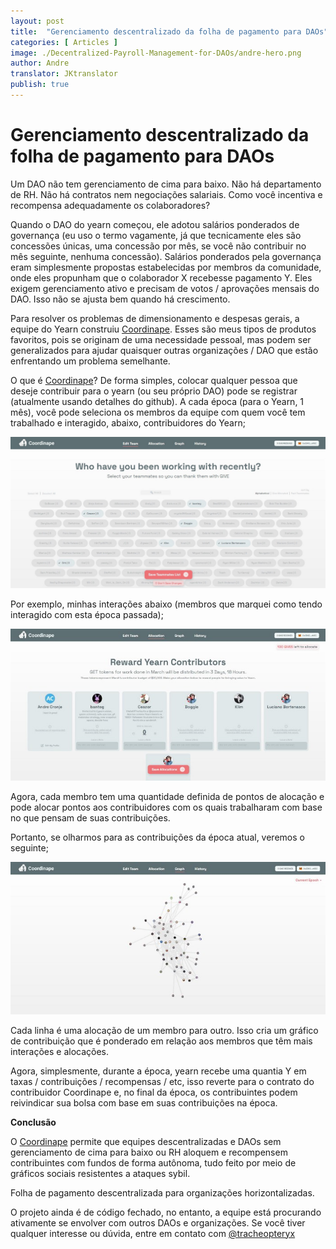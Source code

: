 ```yaml
---
layout: post
title:  "Gerenciamento descentralizado da folha de pagamento para DAOs"
categories: [ Articles ]
image: ./Decentralized-Payroll-Management-for-DAOs/andre-hero.png
author: Andre
translator: JKtranslator
publish: true
---
```


# Gerenciamento descentralizado da folha de pagamento para DAOs

Um DAO não tem gerenciamento de cima para baixo. Não há departamento de RH. Não há contratos nem negociações salariais. Como você incentiva e recompensa adequadamente os colaboradores?

Quando o DAO do yearn começou, ele adotou salários ponderados de governança (eu uso o termo vagamente, já que tecnicamente eles são concessões únicas, uma concessão por mês, se você não contribuir no mês seguinte, nenhuma concessão). Salários ponderados pela governança eram simplesmente propostas estabelecidas por membros da comunidade, onde eles propunham que o colaborador X recebesse pagamento Y. Eles exigem gerenciamento ativo e precisam de votos / aprovações mensais do DAO. Isso não se ajusta bem quando há crescimento.

Para resolver os problemas de dimensionamento e despesas gerais, a equipe do Yearn construiu [Coordinape](https://coordinape.com/). Esses são meus tipos de produtos favoritos, pois se originam de uma necessidade pessoal, mas podem ser generalizados para ajudar quaisquer outras organizações / DAO que estão enfrentando um problema semelhante.

O que é [Coordinape](https://coordinape.com/)? De forma simples, colocar qualquer pessoa que deseje contribuir para o yearn (ou seu próprio DAO) pode se registrar (atualmente usando detalhes do github). A cada época (para o Yearn, 1 mês), você pode seleciona os membros da equipe com quem você tem trabalhado e interagido, abaixo, contribuidores do Yearn;

![](1.jpg)

Por exemplo, minhas interações abaixo (membros que marquei como tendo interagido com esta época passada);

![](2.jpg)

Agora, cada membro tem uma quantidade definida de pontos de alocação e pode alocar pontos aos contribuidores com os quais trabalharam com base no que pensam de suas contribuições.

Portanto, se olharmos para as contribuições da época atual, veremos o seguinte;

![](3.jpg)

Cada linha é uma alocação de um membro para outro. Isso cria um gráfico de contribuição que é ponderado em relação aos membros que têm mais interações e alocações.

Agora, simplesmente, durante a época, yearn recebe uma quantia Y em taxas / contribuições / recompensas / etc, isso reverte para o contrato do contribuidor Coordinape e, no final da época, os contribuintes podem reivindicar sua bolsa com base em suas contribuições na época.

**Conclusão**

O [Coordinape](https://coordinape.com/) permite que equipes descentralizadas e DAOs sem gerenciamento de cima para baixo ou RH aloquem e recompensem contribuintes com fundos de forma autônoma, tudo feito por meio de gráficos sociais resistentes a ataques sybil.

Folha de pagamento descentralizada para organizações horizontalizadas.

O projeto ainda é de código fechado, no entanto, a equipe está procurando ativamente se envolver com outros DAOs e organizações. Se você tiver qualquer interesse ou dúvida, entre em contato com [@tracheopteryx](https://twitter.com/tracheopteryx)
